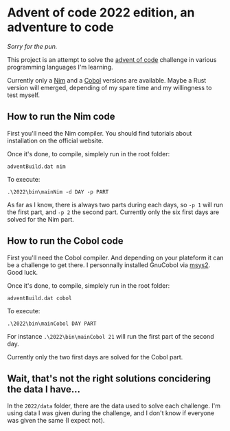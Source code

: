 # Advent of code 2022 edition, an adventure to code

*Sorry for the pun.*

This project is an attempt to solve the [advent of code](https://adventofcode.com/) challenge in various programming languages I'm learning.

Currently only a [Nim](https://nim-lang.org/) and a [Cobol](https://gnucobol.sourceforge.io/) versions are available. Maybe a Rust version will emerged, depending of my spare time and my willingness to test myself.

## How to run the Nim code

First you'll need the Nim compiler. You should find tutorials about installation on the official website.

Once it's done, to compile, simplely run in the root folder: 
```
adventBuild.dat nim
```

To execute:
```
.\2022\bin\mainNim -d DAY -p PART
```

As far as I know, there is always two parts during each days, so `-p 1` will run the first part, and `-p 2` the second part. Currently only the six first days are solved for the Nim part.

## How to run the Cobol code

First you'll need the Cobol compiler. And depending on your plateform it can be a challenge to get there. I personnally installed GnuCobol via [msys2](https://packages.msys2.org/package/mingw-w64-x86_64-gnucobol?repo=mingw64). Good luck.

Once it's done, to compile, simplely run in the root folder: 
```
adventBuild.dat cobol
```

To execute:
```
.\2022\bin\mainCobol DAY PART
```
For instance `.\2022\bin\mainCobol 21` will run the first part of the second day.

Currently only the two first days are solved for the Cobol part.

## Wait, that's not the right solutions concidering the data I have...

In the `2022/data` folder, there are the data used to solve each challenge. I'm using data I was given during the challenge, and I don't know if everyone was given the same (I expect not).